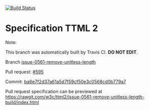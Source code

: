 [![Build Status](https://travis-ci.org/w3c/ttml2.svg?branch=issue-0561-remove-unitless-length)](https://travis-ci.org/w3c/ttml2)


# Specification TTML 2


Note:


This branch was automatically built by Travis CI. <b>DO NOT EDIT</b>.


 Branch [issue-0561-remove-unitless-length](https://github.com/w3c/ttml2/tree/issue-0561-remove-unitless-length)


 Pull request: [#595](https://github.com/w3c/ttml2/pull/595)


 Commit: [ba6e7f2d37a61a5d7f59cf50e3c0568cd0b779a7](https://github.com/w3c/ttml2/commit/ba6e7f2d37a61a5d7f59cf50e3c0568cd0b779a7)

Pull request specification can be previewed at https://rawgit.com/w3c/ttml2/issue-0561-remove-unitless-length-build/index.html



